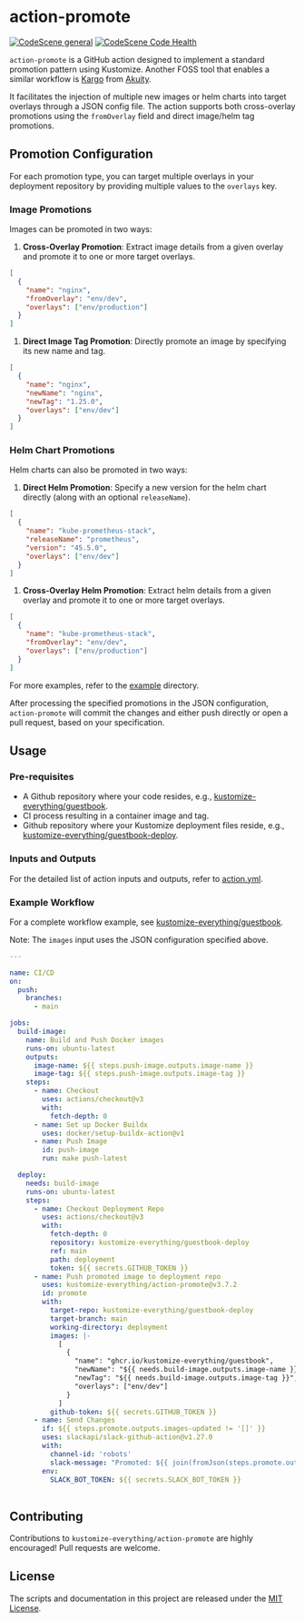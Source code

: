 # action-promote

<!-- markdownlint-disable -->
[![CodeScene general](https://codescene.io/images/analyzed-by-codescene-badge.svg)](https://codescene.io/projects/44667) [![CodeScene Code Health](https://codescene.io/projects/44667/status-badges/code-health)](https://codescene.io/projects/44667)
<!-- markdownlint-enable -->

`action-promote` is a GitHub action designed to implement a standard promotion
pattern using Kustomize. Another FOSS tool that enables a similar workflow is
[Kargo](https://kargo.akuity.io/) from [Akuity](https://akuity.io/).

It facilitates the injection of multiple new images or helm charts into target
overlays through a JSON config file. The action supports both cross-overlay
promotions using the `fromOverlay` field and direct image/helm tag promotions.

## Promotion Configuration

For each promotion type, you can target multiple overlays in your deployment
repository by providing multiple values to the `overlays` key.

### Image Promotions

Images can be promoted in two ways:

1. **Cross-Overlay Promotion**: Extract image details from a given overlay and
   promote it to one or more target overlays.

```json
[
  {
    "name": "nginx",
    "fromOverlay": "env/dev",
    "overlays": ["env/production"]
  }
]
```

1. **Direct Image Tag Promotion**: Directly promote an image by specifying its
   new name and tag.

```json
[
  {
    "name": "nginx",
    "newName": "nginx",
    "newTag": "1.25.0",
    "overlays": ["env/dev"]
  }
]
```

### Helm Chart Promotions

Helm charts can also be promoted in two ways:

1. **Direct Helm Promotion**: Specify a new version for the helm chart directly
   (along with an optional `releaseName`).

```json
[
  {
    "name": "kube-prometheus-stack",
    "releaseName": "prometheus",
    "version": "45.5.0",
    "overlays": ["env/dev"]
  }
]
```

1. **Cross-Overlay Helm Promotion**: Extract helm details from a given overlay
   and promote it to one or more target overlays.

```json
[
  {
    "name": "kube-prometheus-stack",
    "fromOverlay": "env/dev",
    "overlays": ["env/production"]
  }
]
```

For more examples, refer to the [example](./example) directory.

After processing the specified promotions in the JSON configuration,
`action-promote` will commit the changes and either push directly or open a pull
request, based on your specification.

## Usage

### Pre-requisites

- A Github repository where your code resides, e.g.,
  [kustomize-everything/guestbook](https://github.com/kustomize-everything/guestbook).
- CI process resulting in a container image and tag.
- Github repository where your Kustomize deployment files reside, e.g.,
  [kustomize-everything/guestbook-deploy](https://github.com/kustomize-everything/guestbook-deploy).

### Inputs and Outputs

For the detailed list of action inputs and outputs, refer to
[action.yml](./action.yml).

### Example Workflow

For a complete workflow example, see
[kustomize-everything/guestbook](https://github.com/kustomize-everything/guestbook).

Note: The `images` input uses the JSON configuration specified above.

```yaml
---

name: CI/CD
on:
  push:
    branches:
      - main

jobs:
  build-image:
    name: Build and Push Docker images
    runs-on: ubuntu-latest
    outputs:
      image-name: ${{ steps.push-image.outputs.image-name }}
      image-tag: ${{ steps.push-image.outputs.image-tag }}
    steps:
      - name: Checkout
        uses: actions/checkout@v3
        with:
          fetch-depth: 0
      - name: Set up Docker Buildx
        uses: docker/setup-buildx-action@v1
      - name: Push Image
        id: push-image
        run: make push-latest

  deploy:
    needs: build-image
    runs-on: ubuntu-latest
    steps:
      - name: Checkout Deployment Repo
        uses: actions/checkout@v3
        with:
          fetch-depth: 0
          repository: kustomize-everything/guestbook-deploy
          ref: main
          path: deployment
          token: ${{ secrets.GITHUB_TOKEN }}
      - name: Push promoted image to deployment repo
        uses: kustomize-everything/action-promote@v3.7.2
        id: promote
        with:
          target-repo: kustomize-everything/guestbook-deploy
          target-branch: main
          working-directory: deployment
          images: |-
            [
              {
                "name": "ghcr.io/kustomize-everything/guestbook",
                "newName": "${{ needs.build-image.outputs.image-name }}",
                "newTag": "${{ needs.build-image.outputs.image-tag }}",
                "overlays": ["env/dev"]
              }
            ]
          github-token: ${{ secrets.GITHUB_TOKEN }}
      - name: Send Changes
        if: ${{ steps.promote.outputs.images-updated != '[]' }}
        uses: slackapi/slack-github-action@v1.27.0
        with:
          channel-id: 'robots'
          slack-message: "Promoted: ${{ join(fromJson(steps.promote.outputs.images-updated), ',') }}"
        env:
          SLACK_BOT_TOKEN: ${{ secrets.SLACK_BOT_TOKEN }}
        
```

## Contributing

Contributions to `kustomize-everything/action-promote` are highly encouraged!
Pull requests are welcome.

## License

The scripts and documentation in this project are released under the [MIT
License](LICENSE).
